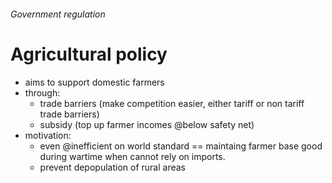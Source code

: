 ###### Government regulation

# Agricultural policy
- aims to support domestic farmers
- through:
    + trade barriers (make competition easier, either tariff or non tariff trade barriers)
    + subsidy (top up farmer incomes @below safety net)
- motivation: 
    + even @inefficient on world standard == maintaing farmer base good during wartime when cannot rely on imports. 
    + prevent depopulation of rural areas
